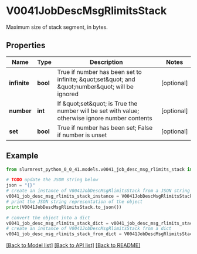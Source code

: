 # V0041JobDescMsgRlimitsStack

Maximum size of stack segment, in bytes.

## Properties

Name | Type | Description | Notes
------------ | ------------- | ------------- | -------------
**infinite** | **bool** | True if number has been set to infinite; \&quot;set\&quot; and \&quot;number\&quot; will be ignored | [optional] 
**number** | **int** | If \&quot;set\&quot; is True the number will be set with value; otherwise ignore number contents | [optional] 
**set** | **bool** | True if number has been set; False if number is unset | [optional] 

## Example

```python
from slurmrest_python_0_0_41.models.v0041_job_desc_msg_rlimits_stack import V0041JobDescMsgRlimitsStack

# TODO update the JSON string below
json = "{}"
# create an instance of V0041JobDescMsgRlimitsStack from a JSON string
v0041_job_desc_msg_rlimits_stack_instance = V0041JobDescMsgRlimitsStack.from_json(json)
# print the JSON string representation of the object
print(V0041JobDescMsgRlimitsStack.to_json())

# convert the object into a dict
v0041_job_desc_msg_rlimits_stack_dict = v0041_job_desc_msg_rlimits_stack_instance.to_dict()
# create an instance of V0041JobDescMsgRlimitsStack from a dict
v0041_job_desc_msg_rlimits_stack_from_dict = V0041JobDescMsgRlimitsStack.from_dict(v0041_job_desc_msg_rlimits_stack_dict)
```
[[Back to Model list]](../README.md#documentation-for-models) [[Back to API list]](../README.md#documentation-for-api-endpoints) [[Back to README]](../README.md)


